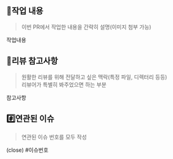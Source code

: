 ## 📝작업 내용

> 이번 PR에서 작업한 내용을 간략히 설명(이미지 첨부 가능)

작업내용

## 💬리뷰 참고사항

> 원활한 리뷰를 위해 전달하고 싶은 맥락(특정 파일, 디렉터리 등등)  
> 리뷰어가 특별히 봐주었으면 하는 부분

참고사항

## #️⃣연관된 이슈

> 연관된 이슈 번호를 모두 작성

(close) #이슈번호